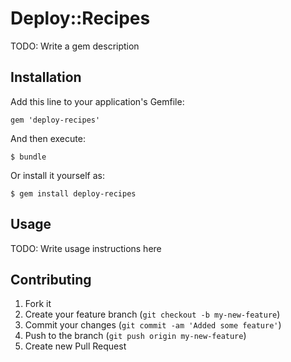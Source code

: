 # Deploy::Recipes

TODO: Write a gem description

## Installation

Add this line to your application's Gemfile:

    gem 'deploy-recipes'

And then execute:

    $ bundle

Or install it yourself as:

    $ gem install deploy-recipes

## Usage

TODO: Write usage instructions here

## Contributing

1. Fork it
2. Create your feature branch (`git checkout -b my-new-feature`)
3. Commit your changes (`git commit -am 'Added some feature'`)
4. Push to the branch (`git push origin my-new-feature`)
5. Create new Pull Request
